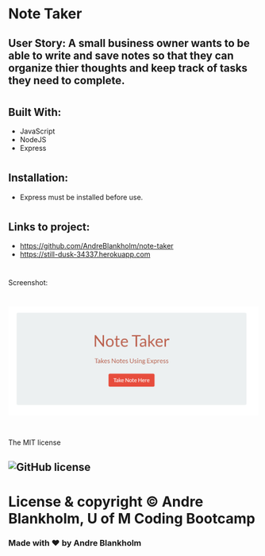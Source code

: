 # Note Taker
## 
## User Story: A small business owner wants to be able to write and save notes so that they can organize thier thoughts and keep track of tasks they need to complete.
#
## Built With:
* JavaScript
* NodeJS
* Express
#
## Installation: 
 * Express must be installed before use.
#
## Links to project: 
* https://github.com/AndreBlankholm/note-taker
* https://still-dusk-34337.herokuapp.com
#
Screenshot:
# <img src="./public/assets/images/note-taker-img 2022-05-24 141630.png"  alt="picture of Note Taking app">


#
The MIT license 
## ![GitHub license](https://img.shields.io/badge/license-MIT-blue.svg)
# License & copyright © Andre Blankholm, U of M Coding Bootcamp

### Made with ❤️ by Andre Blankholm